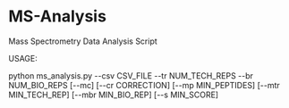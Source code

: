 # MS-Analysis

Mass Spectrometry Data Analysis Script

USAGE:

python ms_analysis.py --csv CSV_FILE --tr NUM_TECH_REPS --br NUM_BIO_REPS [--mc] [--cr CORRECTION] [--mp MIN_PEPTIDES] [--mtr MIN_TECH_REP] [--mbr MIN_BIO_REP] [--s MIN_SCORE]
